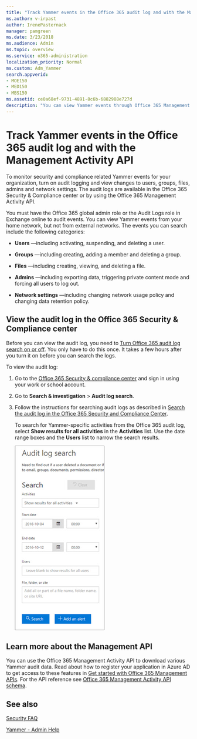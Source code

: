 ```yaml
---
title: "Track Yammer events in the Office 365 audit log and with the Management Activity API"
ms.author: v-irpast
author: IrenePasternack
manager: pamgreen
ms.date: 3/23/2018
ms.audience: Admin
ms.topic: overview
ms.service: o365-administration
localization_priority: Normal
ms.custom: Adm_Yammer
search.appverid:
- MOE150
- MED150
- MBS150
ms.assetid: ce0a68ef-9731-4891-8c6b-6882988e727d
description: "You can view Yammer events through Office 365 Management API and in the Office 365 Security &amp; Compliance center auditing logs."
---
```


# Track Yammer events in the Office 365 audit log and with the Management Activity API

To monitor security and compliance related Yammer events for your organization, turn on audit logging and view changes to users, groups, files, admins and network settings. The audit logs are available in the Office 365 Security &amp; Compliance center or by using the Office 365 Management Activity API. 
  
You must have the Office 365 global admin role or the Audit Logs role in Exchange online to audit events. You can view Yammer events from your home network, but not from external networks. The events you can search include the following categories:
  
- **Users** —including activating, suspending, and deleting a user. 
    
- **Groups** —including creating, adding a member and deleting a group. 
    
- **Files** —including creating, viewing, and deleting a file. 
    
- **Admins** —including exporting data, triggering private content mode and forcing all users to log out. 
    
- **Network settings** —including changing network usage policy and changing data retention policy. 
    
## View the audit log in the Office 365 Security &amp; Compliance center

Before you can view the audit log, you need to [Turn Office 365 audit log search on or off](https://support.office.com/article/e893b19a-660c-41f2-9074-d3631c95a014). You only have to do this once. It takes a few hours after you turn it on before you can search the logs. 
  
To view the audit log:
  
1. Go to the [Office 365 Security &amp; compliance center](https://protection.office.com/) and sign in using your work or school account. 
    
2. Go to **Search &amp; investigation** \> **Audit log search**.
    
3. Follow the instructions for searching audit logs as described in [Search the audit log in the Office 365 Security and Compliance Center](https://support.office.com/article/0d4d0f35-390b-4518-800e-0c7ec95e946c#run).
    
    To search for Yammer-specific activities from the Office 365 audit log, select **Show results for all activities** in the **Activities** list. Use the date range boxes and the **Users** list to narrow the search results. 
    
    ![Audit Log Search dialog box](../media/5fb26da3-6b2a-4eb5-bb4a-7d9e14fe7ee1.jpg)
  
## Learn more about the Management API

You can use the Office 365 Management Activity API to download various Yammer audit data. Read about how to register your application in Azure AD to get access to these features in [Get started with Office 365 Management APIs](https://msdn.microsoft.com/office-365/get-started-with-office-365-management-apis). For the API reference see [Office 365 Management Activity API schema](https://msdn.microsoft.com/office-365/office-365-management-activity-api-schema).
  
## See also

[Security FAQ](security-and-compliance.md#Security)
  
[Yammer - Admin Help](https://support.office.com/article/e1464355-1f97-49ac-b2aa-dd320b179dbe)

